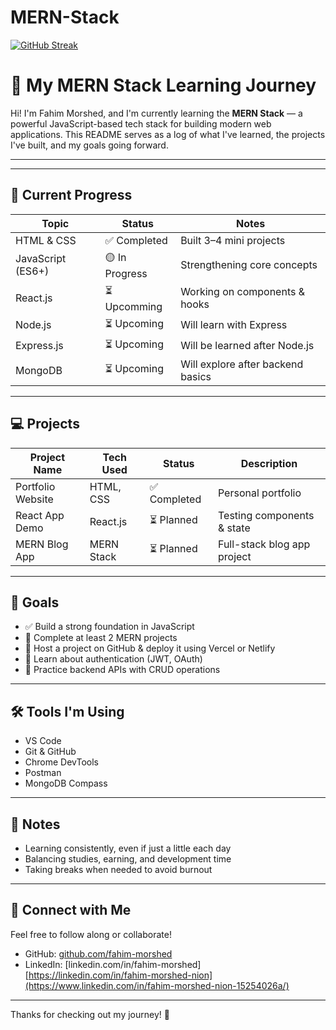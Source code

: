 # MERN-Stack




[![GitHub Streak](https://nirzak-streak-stats.vercel.app?user=fahim-nion&theme=dark)](https://git.io/streak-stats)


# 🌱 My MERN Stack Learning Journey

Hi! I'm Fahim Morshed, and I'm currently learning the **MERN Stack** — a powerful JavaScript-based tech stack for building modern web applications. This README serves as a log of what I've learned, the projects I've built, and my goals going forward.

---

---

## 📅 Current Progress

| Topic              | Status        | Notes                            |
|-------------------|---------------|----------------------------------|
| HTML & CSS         | ✅ Completed   | Built 3–4 mini projects          |
| JavaScript (ES6+)  | 🟡 In Progress | Strengthening core concepts      |
| React.js           | ⏳ Upcomming    | Working on components & hooks   |
| Node.js            | ⏳ Upcoming    | Will learn with Express         |
| Express.js         | ⏳ Upcoming    | Will be learned after Node.js   |
| MongoDB            | ⏳ Upcoming    | Will explore after backend basics|

---

## 💻 Projects

| Project Name      | Tech Used       | Status       | Description                      |
|------------------|-----------------|--------------|----------------------------------|
| Portfolio Website | HTML, CSS       | ✅ Completed | Personal portfolio               |
| React App Demo    | React.js        | ⏳ Planned   | Testing components & state       |
| MERN Blog App     | MERN Stack      | ⏳ Planned   | Full-stack blog app project     |

---

## 🎯 Goals

- ✅ Build a strong foundation in JavaScript
- 🔄 Complete at least 2 MERN projects
- 🔄 Host a project on GitHub & deploy it using Vercel or Netlify
- 🔄 Learn about authentication (JWT, OAuth)
- 🔄 Practice backend APIs with CRUD operations

---

## 🛠 Tools I'm Using

- VS Code
- Git & GitHub
- Chrome DevTools
- Postman
- MongoDB Compass

---

## 📌 Notes

- Learning consistently, even if just a little each day
- Balancing studies, earning, and development time
- Taking breaks when needed to avoid burnout

---

## 🙌 Connect with Me

Feel free to follow along or collaborate!

- GitHub: [github.com/fahim-morshed](https://github.com/fahim-morshed)
- LinkedIn: [linkedin.com/in/fahim-morshed] [https://linkedin.com/in/fahim-morshed-nion](https://www.linkedin.com/in/fahim-morshed-nion-15254026a/)

---

Thanks for checking out my journey! 🚀
